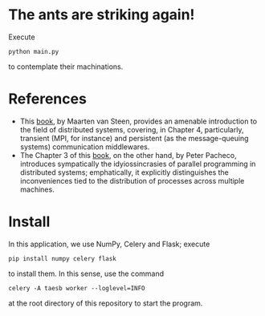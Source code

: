 # The ants are striking again! 

Execute 

``` 
python main.py 
``` 

to contemplate their machinations. 

# References 

+ This [book](https://www.distributed-systems.net/index.php/books/ds3/), by Maarten van Steen, provides an amenable introduction to the field of distributed systems, covering, in Chapter 4, particularly, transient (MPI, for instance) and persistent (as the message-queuing systems) communication middlewares. 
+ The Chapter 3 of this [book](https://www.cs.usfca.edu/~peter/ipp2/index.html), on the other hand, by Peter Pacheco, introduces sympatically the idyiossincrasies of parallel programming in distributed systems; emphatically, it explicitly distinguishes the inconveniences tied to the distribution of processes across multiple machines. 

# Install 

In this application, we use NumPy, Celery and Flask; execute 

``` 
pip install numpy celery flask 
``` 

to install them. In this sense, use the command 

``` 
celery -A taesb worker --loglevel=INFO 
``` 

at the root directory of this repository to start the program. 
